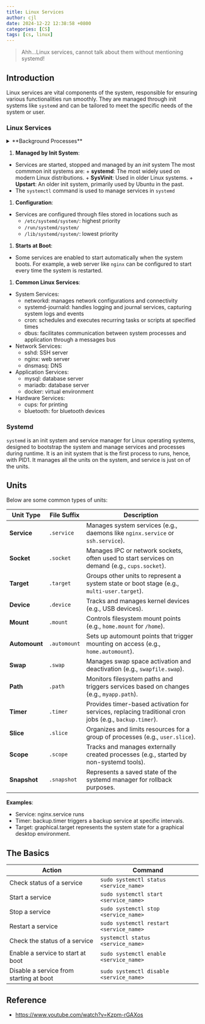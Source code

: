 ```yaml
---
title: Linux Services
author: cjl
date: 2024-12-22 12:38:58 +0800
categories: [CS]
tags: [cs, linux]
---
```


> Ahh...Linux services, cannot talk about them without mentioning systemd!

## Introduction

Linux services are vital components of the system,
responsible for ensuring various functionalities run smoothly.
They are managed through init systems like `systemd` and can be tailored
to meet the specific needs of the system or user.

### Linux Services

<details>
  <summary>**Background Processes**</summary>

- Services typically run in the background, meaning they do not
  interact with the user directly through the terminal of GUI.
- They are often referred to as _daemons_ and typically have names
  ending with a `d`, e.g. `sshd`, `systemd`, `httpd`.

</details>


1. **Managed by Init System**:
  - Services are started, stopped and managed by an _init_ system
    The most commmon init systems are:
        + **systemd**: The most widely used on modern Linux distributions.
        + **SysVinit**: Used in older Linux systems.
        + **Upstart**: An older init system, primarily used by Ubuntu in the past.
  - The `systemctl` command is used to manage services in `systemd`

1. **Configuration**:
  - Services are configured through files stored in locations such as
    + `/etc/systemd/system/`: highest priority
    + `/run/systemd/system/`
    + `/lib/systemd/system/`: lowest priority

1. **Starts at Boot**:
  - Some services are enabled to start automatically when the system boots.
    For example, a web server like `nginx` can be configured to start
    every time the system is restarted.

1. **Common Linux Services**:
  - System Services:
    + networkd: manages network configurations and connectivity
    + systemd-journald: handles logging and journal services,
                        capturing system logs and events
    + cron: schedules and executes recurring tasks or scripts at specified times
    + dbus: facilitates communication between system processes and
            application through a messages bus
  - Network Services:
    + sshd: SSH server
    + nginx: web server
    + dnsmasq: DNS
  - Application Services:
    + mysql: database server
    + mariadb: database server
    + docker: virtual environment
  - Hardware Services:
    + cups: for printing
    + bluetooth: for bluetooth devices

### Systemd

`systemd` is an init system and service manager for Linux operating systems,
designed to bootstrap the system and manage services and processes during runtime.
It is an init system that is the first process to runs, hence, with PID1.
It manages all the units on the system, and service is just on of the units.

## Units

Below are some common types of units:

Unit Type | File Suffix | Description
--- | --- | ---
**Service** | `.service` | Manages system services (e.g., daemons like `nginx.service` or `ssh.service`).
**Socket** | `.socket` | Manages IPC or network sockets, often used to start services on demand (e.g., `cups.socket`).
**Target** | `.target` | Groups other units to represent a system state or boot stage (e.g., `multi-user.target`).
**Device** | `.device` | Tracks and manages kernel devices (e.g., USB devices).
**Mount** | `.mount` | Controls filesystem mount points (e.g., `home.mount` for `/home`).
**Automount** | `.automount` | Sets up automount points that trigger mounting on access (e.g., `home.automount`).
**Swap** | `.swap` | Manages swap space activation and deactivation (e.g., `swapfile.swap`).
**Path** | `.path` | Monitors filesystem paths and triggers services based on changes (e.g., `myapp.path`).
**Timer** | `.timer` | Provides timer-based activation for services, replacing traditional cron jobs (e.g., `backup.timer`).
**Slice** | `.slice` | Organizes and limits resources for a group of processes (e.g., `user.slice`).
**Scope** | `.scope` | Tracks and manages externally created processes (e.g., started by non-systemd tools).
**Snapshot** | `.snapshot` | Represents a saved state of the systemd manager for rollback purposes.

**Examples**:
- Service: nginx.service runs 
- Timer: backup.timer triggers a backup service at specific intervals.
- Target: graphical.target represents the system state for a graphical desktop environment.

## The Basics

Action | Command
--- | ---
Check status of a service | `sudo systemctl status <service_name>`
Start a service | `sudo systemctl start <service_name>`
Stop a service | `sudo systemctl stop <service_name>`
Restart a service | `sudo systemctl restart <service_name>`
Check the status of a service | `systemctl status <service_name>`
Enable a service to start at boot | `sudo systemctl enable <service_name>`
Disable a service from starting at boot | `sudo systemctl disable <service_name>`


## Reference

- https://www.youtube.com/watch?v=Kzpm-rGAXos
